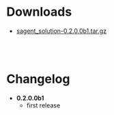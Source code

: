 # Downloads #
  * [sagent\_solution-0.2.0.0b1.tar.gz](http://download.sagent.googlecode.com/git/packages/sagent_solution-0.2.0.0b1.tar.gz)


<br /><br />

# Changelog #
  * **0.2.0.0b1**
    * first release